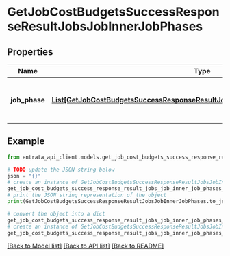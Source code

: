 # GetJobCostBudgetsSuccessResponseResultJobsJobInnerJobPhases


## Properties

Name | Type | Description | Notes
------------ | ------------- | ------------- | -------------
**job_phase** | [**List[GetJobCostBudgetsSuccessResponseResultJobsJobInnerJobPhasesJobPhaseInner]**](GetJobCostBudgetsSuccessResponseResultJobsJobInnerJobPhasesJobPhaseInner.md) | A list of job phases associated with the job. | 

## Example

```python
from entrata_api_client.models.get_job_cost_budgets_success_response_result_jobs_job_inner_job_phases import GetJobCostBudgetsSuccessResponseResultJobsJobInnerJobPhases

# TODO update the JSON string below
json = "{}"
# create an instance of GetJobCostBudgetsSuccessResponseResultJobsJobInnerJobPhases from a JSON string
get_job_cost_budgets_success_response_result_jobs_job_inner_job_phases_instance = GetJobCostBudgetsSuccessResponseResultJobsJobInnerJobPhases.from_json(json)
# print the JSON string representation of the object
print(GetJobCostBudgetsSuccessResponseResultJobsJobInnerJobPhases.to_json())

# convert the object into a dict
get_job_cost_budgets_success_response_result_jobs_job_inner_job_phases_dict = get_job_cost_budgets_success_response_result_jobs_job_inner_job_phases_instance.to_dict()
# create an instance of GetJobCostBudgetsSuccessResponseResultJobsJobInnerJobPhases from a dict
get_job_cost_budgets_success_response_result_jobs_job_inner_job_phases_from_dict = GetJobCostBudgetsSuccessResponseResultJobsJobInnerJobPhases.from_dict(get_job_cost_budgets_success_response_result_jobs_job_inner_job_phases_dict)
```
[[Back to Model list]](../README.md#documentation-for-models) [[Back to API list]](../README.md#documentation-for-api-endpoints) [[Back to README]](../README.md)


